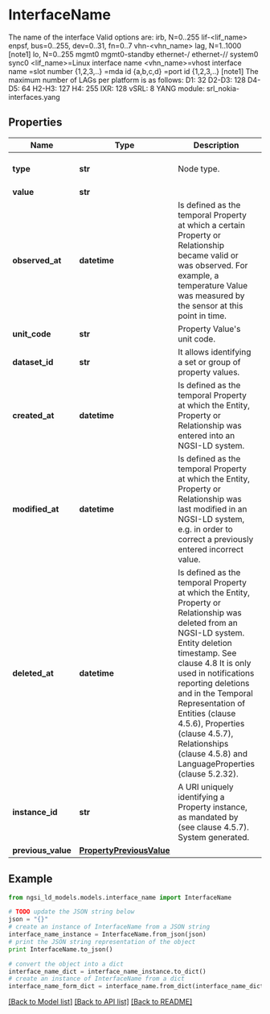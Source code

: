 # InterfaceName

The name of the interface  Valid options are: irb<N>, N=0..255 lif-<lif_name> enp<bus>s<dev>f<fn>, bus=0..255, dev=0..31, fn=0..7 vhn-<vhn_name> lag<N>, N=1..1000 [note1] lo<N>, N=0..255 mgmt0 mgmt0-standby ethernet-<slot>/<port> ethernet-<slot>/<mda>/<port> system0 sync0  <lif_name>=Linux interface name <vhn_name>=vhost interface name <slot>=slot number {1,2,3,..} <mda>=mda id {a,b,c,d} <port>=port id {1,2,3,..}  [note1] The maximum number of LAGs per platform is as follows:  D1: 32  D2-D3: 128  D4-D5: 64  H2-H3: 127  H4: 255  IXR: 128  vSRL: 8  YANG module: srl_nokia-interfaces.yang 

## Properties

Name | Type | Description | Notes
------------ | ------------- | ------------- | -------------
**type** | **str** | Node type.  | [optional] [default to 'Property']
**value** | **str** |  | 
**observed_at** | **datetime** | Is defined as the temporal Property at which a certain Property or Relationship became valid or was observed. For example, a temperature Value was measured by the sensor at this point in time.  | [optional] 
**unit_code** | **str** | Property Value&#39;s unit code.  | [optional] 
**dataset_id** | **str** | It allows identifying a set or group of property values.  | [optional] 
**created_at** | **datetime** | Is defined as the temporal Property at which the Entity, Property or Relationship was entered into an NGSI-LD system.  | [optional] [readonly] 
**modified_at** | **datetime** | Is defined as the temporal Property at which the Entity, Property or Relationship was last modified in an NGSI-LD system, e.g. in order to correct a previously entered incorrect value.  | [optional] [readonly] 
**deleted_at** | **datetime** | Is defined as the temporal Property at which the Entity, Property or Relationship was deleted from an NGSI-LD system.  Entity deletion timestamp. See clause 4.8 It is only used in notifications reporting deletions and in the Temporal Representation of Entities (clause 4.5.6), Properties (clause 4.5.7), Relationships (clause 4.5.8) and LanguageProperties (clause 5.2.32).  | [optional] [readonly] 
**instance_id** | **str** | A URI uniquely identifying a Property instance, as mandated by (see clause 4.5.7). System generated.  | [optional] [readonly] 
**previous_value** | [**PropertyPreviousValue**](PropertyPreviousValue.md) |  | [optional] 

## Example

```python
from ngsi_ld_models.models.interface_name import InterfaceName

# TODO update the JSON string below
json = "{}"
# create an instance of InterfaceName from a JSON string
interface_name_instance = InterfaceName.from_json(json)
# print the JSON string representation of the object
print InterfaceName.to_json()

# convert the object into a dict
interface_name_dict = interface_name_instance.to_dict()
# create an instance of InterfaceName from a dict
interface_name_form_dict = interface_name.from_dict(interface_name_dict)
```
[[Back to Model list]](../README.md#documentation-for-models) [[Back to API list]](../README.md#documentation-for-api-endpoints) [[Back to README]](../README.md)


